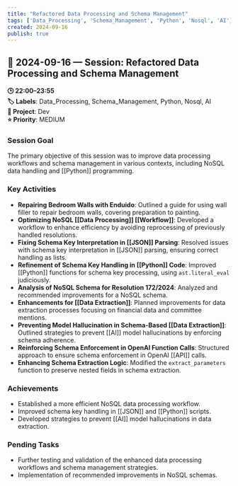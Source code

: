 ```yaml
---
title: "Refactored Data Processing and Schema Management"
tags: ['Data_Processing', 'Schema_Management', 'Python', 'Nosql', 'AI']
created: 2024-09-16
publish: true
---
```


## 📅 2024-09-16 — Session: Refactored Data Processing and Schema Management

**🕒 22:00–23:55**  
**🏷️ Labels**: Data_Processing, Schema_Management, Python, Nosql, AI  
**📂 Project**: Dev  
**⭐ Priority**: MEDIUM  


### Session Goal
The primary objective of this session was to improve data processing workflows and schema management in various contexts, including NoSQL data handling and [[Python]] programming.

### Key Activities
- **Repairing Bedroom Walls with Enduido**: Outlined a guide for using wall filler to repair bedroom walls, covering preparation to painting.
- **Optimizing NoSQL [[Data Processing]] [[Workflow]]**: Developed a workflow to enhance efficiency by avoiding reprocessing of previously handled resolutions.
- **Fixing Schema Key Interpretation in [[JSON]] Parsing**: Resolved issues with schema key interpretation in [[JSON]] parsing, ensuring correct handling as lists.
- **Refinement of Schema Key Handling in [[Python]] Code**: Improved [[Python]] functions for schema key processing, using `ast.literal_eval` judiciously.
- **Analysis of NoSQL Schema for Resolution 172/2024**: Analyzed and recommended improvements for a NoSQL schema.
- **Enhancements for [[Data Extraction]]**: Planned improvements for data extraction processes focusing on financial data and committee mentions.
- **Preventing Model Hallucination in Schema-Based [[Data Extraction]]**: Outlined strategies to prevent [[AI]] model hallucinations by enforcing schema adherence.
- **Reinforcing Schema Enforcement in OpenAI Function Calls**: Structured approach to ensure schema enforcement in OpenAI [[API]] calls.
- **Enhancing Schema Extraction Logic**: Modified the `extract_parameters` function to preserve nested fields in schema extraction.

### Achievements
- Established a more efficient NoSQL data processing workflow.
- Improved schema key handling in [[JSON]] and [[Python]] scripts.
- Developed strategies to prevent [[AI]] model hallucinations in data extraction.

### Pending Tasks
- Further testing and validation of the enhanced data processing workflows and schema management strategies.
- Implementation of recommended improvements in NoSQL schemas.
